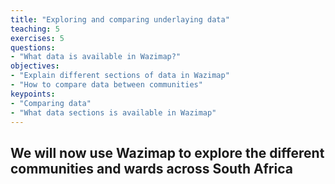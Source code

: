 ```yaml
---
title: "Exploring and comparing underlaying data"
teaching: 5
exercises: 5
questions:
- "What data is available in Wazimap?"
objectives:
- "Explain different sections of data in Wazimap"
- "How to compare data between communities"
keypoints:
- "Comparing data"
- "What data sections is available in Wazimap"
---
```


## We will now use Wazimap to explore the different communities and wards across South Africa 

